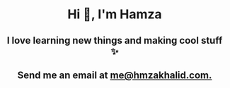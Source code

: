 <div align="center">
  <h1>Hi 👋, I'm Hamza</h1>
  <h2> I love learning new things and making cool stuff ✨ <h2>
    <h2> Send me an email at <a href="mailto:me@hmzakhalid.com">me@hmzakhalid.com.</a> </h2>
 </div>


